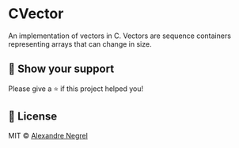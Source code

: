 # CVector

An implementation of vectors in C.
Vectors are sequence containers representing arrays that can change in size.

## :stars: Show your support

Please give a :star: if this project helped you!

## :scroll: License

MIT © [Alexandre Negrel](https://www.negrel.dev/)